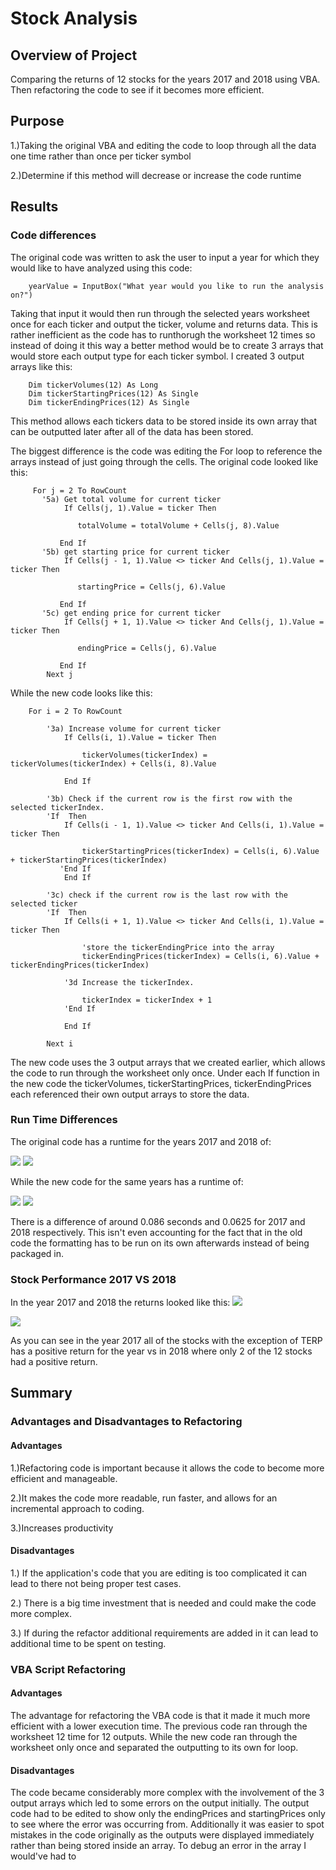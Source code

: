  # Stock Analysis

## Overview of Project

Comparing the returns of 12 stocks for the years 2017 and 2018 using VBA. Then refactoring the code to see if it becomes more efficient.

## Purpose

1.)Taking the original VBA and editing the code to loop through all the data one time rather than once per ticker symbol

2.)Determine if this method will decrease or increase the code runtime

## Results

### Code differences
The original code was written to ask the user to input a year for which they would like to have analyzed using this code:
```		
	yearValue = InputBox("What year would you like to run the analysis on?")		
```
Taking that input it would then run through the selected years worksheet once for each ticker and output the ticker, volume and returns data.
This is rather inefficient as the code has to runthorugh the worksheet 12 times so instead of doing it this way a better method would be to create 3 arrays that would store each output type for each ticker symbol.
I created 3 output arrays like this:
```
    Dim tickerVolumes(12) As Long
    Dim tickerStartingPrices(12) As Single
    Dim tickerEndingPrices(12) As Single
```
This method allows each tickers data to be stored inside its own array that can be outputted later after all of the data has been stored.

The biggest difference is the code was editing the For loop to reference the arrays instead of just going through the cells. The original code looked like this:
```
	 For j = 2 To RowCount
       '5a) Get total volume for current ticker
            If Cells(j, 1).Value = ticker Then

               totalVolume = totalVolume + Cells(j, 8).Value

           End If
       '5b) get starting price for current ticker
            If Cells(j - 1, 1).Value <> ticker And Cells(j, 1).Value = ticker Then

               startingPrice = Cells(j, 6).Value

           End If
       '5c) get ending price for current ticker
            If Cells(j + 1, 1).Value <> ticker And Cells(j, 1).Value = ticker Then

               endingPrice = Cells(j, 6).Value

           End If
        Next j
```
While the new code looks like this:
```
	For i = 2 To RowCount

        '3a) Increase volume for current ticker
            If Cells(i, 1).Value = ticker Then

                tickerVolumes(tickerIndex) = tickerVolumes(tickerIndex) + Cells(i, 8).Value

            End If

        '3b) Check if the current row is the first row with the selected tickerIndex.
        'If  Then
            If Cells(i - 1, 1).Value <> ticker And Cells(i, 1).Value = ticker Then

                tickerStartingPrices(tickerIndex) = Cells(i, 6).Value + tickerStartingPrices(tickerIndex)
           'End If
            End If

        '3c) check if the current row is the last row with the selected ticker
        'If  Then
            If Cells(i + 1, 1).Value <> ticker And Cells(i, 1).Value = ticker Then

                'store the tickerEndingPrice into the array
                tickerEndingPrices(tickerIndex) = Cells(i, 6).Value + tickerEndingPrices(tickerIndex)

            '3d Increase the tickerIndex.

                tickerIndex = tickerIndex + 1
            'End If

            End If

        Next i
```

The new code uses the 3 output arrays that we created earlier, which allows the code to run through the worksheet only once. Under each If function in the new code the tickerVolumes, tickerStartingPrices, tickerEndingPrices each referenced their own output arrays to store the data.

### Run Time Differences
The original code has a runtime for the years 2017 and 2018 of:

<img src="https://github.com/Changscorner/stock-analysis/blob/master/Resources/Original%202017.png">
<img src="https://github.com/Changscorner/stock-analysis/blob/master/Resources/Original%202018.png">

 While the new code for the same years has a runtime of:

 <img src="https://github.com/Changscorner/stock-analysis/blob/master/Resources/VBA_Challenge_2017.png">
 <img src="https://github.com/Changscorner/stock-analysis/blob/master/Resources/VBA_Challenge_2018.png">

There is a difference of around 0.086 seconds and 0.0625 for 2017 and 2018 respectively.
This isn't even accounting for the fact that in the old code the formatting has to be run on its own afterwards instead of being packaged in.

### Stock Performance 2017 VS 2018
In the year 2017 and 2018 the returns looked like this:
<img src="https://github.com/Changscorner/stock-analysis/blob/master/Resources/Returns%202017.png">

<img src="https://github.com/Changscorner/stock-analysis/blob/master/Resources/Returns%202018.png">

As you can see in the year 2017 all of the stocks with the exception of TERP has a positive return for the year vs in 2018 where only 2 of the 12 stocks had a positive return.

## Summary

### Advantages and Disadvantages to Refactoring
#### Advantages
1.)Refactoring code is important because it allows the code to become more efficient and manageable.

2.)It makes the code more readable, run faster, and allows for an incremental approach to coding.

3.)Increases productivity

#### Disadvantages
1.) If the application's code that you are editing is too complicated it can lead to there not being proper test cases.

2.) There is a big time investment that is needed and could make the code more complex.

3.) If during the refactor additional requirements are added in it can lead to additional time to be spent on testing.

### VBA Script Refactoring

#### Advantages
The advantage for refactoring the VBA code is that it made it much more efficient with a lower execution time. The previous code ran through the worksheet 12 time for 12 outputs. While the new code ran through the worksheet only once and separated the outputting to its own for loop.

#### Disadvantages
The code became considerably more complex with the involvement of the 3 output arrays which led to some errors on the output initially. The output code had to be edited to show only the endingPrices and startingPrices only to see where the error was occurring from. Additionally it was easier to spot mistakes in the code originally as the outputs were displayed immediately rather than being stored inside an array. To debug an error in the array I would've had to
